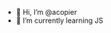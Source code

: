- 👋 Hi, I’m @acopier
- 🌱 I’m currently learning JS
<!--- 👀 I’m interested in Trains, Technology and android development --->
<!--- - 💞️ I’m looking to collaborate on - --->
<!--- - 📫 How to reach me acopierlive@gmail.com --->

<!---
acopier/acopier is a ✨ special ✨ repository because its `README.md` (this file) appears on your GitHub profile.
You can click the Preview link to take a look at your changes.
--->
